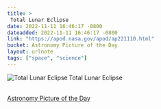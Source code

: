 ```yaml
---
title: > 
 Total Lunar Eclipse
date: 2022-11-11 16:46:17 -0800
dateadded: 2022-11-11 16:46:17 -0800
link: "https://apod.nasa.gov/apod/ap221110.html"
bucket: Astronomy Picture of the Day
layout: urlnote
tags: ["space", "science"]
--- 
```

<p><a href="https://apod.nasa.gov/apod/ap221110.html"><img src="https://apod.nasa.gov/apod/calendar/S_221110.jpg" align="left" alt="Total Lunar Eclipse" border="0" /></a> Total Lunar Eclipse</p><br clear="all"/>
 <!-- end excerpt --> 
<div class='bucket'><a class='internal-link' href='/buckets/astronomy-picture-of-the-day'>Astronomy Picture of the Day</a></div> 
